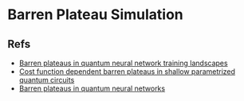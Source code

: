 # Barren Plateau Simulation

## Refs
- [Barren plateaus in quantum neural network training landscapes](http://arxiv.org/abs/1803.11173)
- [Cost function dependent barren plateaus in shallow parametrized quantum circuits](http://www.nature.com/articles/s41467-021-21728-w)
- [Barren plateaus in quantum neural networks](https://pennylane.ai/qml/demos/tutorial_barren_plateaus.html)